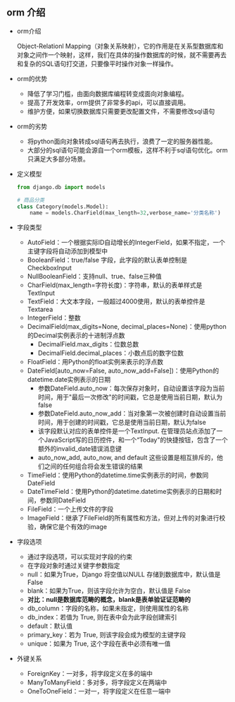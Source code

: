 ## orm 介绍

- orm介绍

   Object-Relationl Mapping（对象关系映射），它的作用是在关系型数据库和对象之间作一个映射，这样，我们在具体的操作数据库的时候，就不需要再去和复杂的SQL语句打交道，只要像平时操作对象一样操作。

- orm的优势

  - 降低了学习门槛，由面向数据库编程转变成面向对象编程。
  - 提高了开发效率，orm提供了非常多的api，可以直接调用。
  - 维护方便，如果切换数据库只需要更改配置文件，不需要修改sql语句

- orm的劣势

  - 将python面向对象转成sql语句再去执行，浪费了一定的服务器性能。
  - 大部分的sql语句可能会源自一个orm模板，这样不利于sql语句优化。orm只满足大多部分场景。

- 定义模型

  ```python
  from django.db import models
  
  # 商品分类
  class Category(models.Model):
      name = models.CharField(max_length=32,verbose_name='分类名称')
  
  ```

  

- 字段类型

  - AutoField：一个根据实际ID自动增长的IntegerField，如果不指定，一个主键字段将自动添加到模型中
  - BooleanField：true/false 字段，此字段的默认表单控制是CheckboxInput
  - NullBooleanField：支持null、true、false三种值
  - CharField(max_length=字符长度)：字符串，默认的表单样式是 TextInput
  - TextField：大文本字段，一般超过4000使用，默认的表单控件是Textarea
  - IntegerField：整数
  - DecimalField(max_digits=None, decimal_places=None)：使用python的Decimal实例表示的十进制浮点数
    - DecimalField.max_digits：位数总数
    - DecimalField.decimal_places：小数点后的数字位数
  - FloatField：用Python的float实例来表示的浮点数
  - DateField[auto_now=False, auto_now_add=False])：使用Python的datetime.date实例表示的日期
    - 参数DateField.auto_now：每次保存对象时，自动设置该字段为当前时间，用于"最后一次修改"的时间戳，它总是使用当前日期，默认为false
    - 参数DateField.auto_now_add：当对象第一次被创建时自动设置当前时间，用于创建的时间戳，它总是使用当前日期，默认为false
    - 该字段默认对应的表单控件是一个TextInput. 在管理员站点添加了一个JavaScript写的日历控件，和一个“Today"的快捷按钮，包含了一个额外的invalid_date错误消息键
    - auto_now_add, auto_now, and default 这些设置是相互排斥的，他们之间的任何组合将会发生错误的结果
  - TimeField：使用Python的datetime.time实例表示的时间，参数同DateField
  - DateTimeField：使用Python的datetime.datetime实例表示的日期和时间，参数同DateField
  - FileField：一个上传文件的字段
  - ImageField：继承了FileField的所有属性和方法，但对上传的对象进行校验，确保它是个有效的image

- 字段选项

  - 通过字段选项，可以实现对字段的约束
  - 在字段对象时通过关键字参数指定
  - null：如果为True，Django 将空值以NULL 存储到数据库中，默认值是 False
  - blank：如果为True，则该字段允许为空白，默认值是 False
  - **对比：null是数据库范畴的概念，blank是表单验证证范畴的**
  - db_column：字段的名称，如果未指定，则使用属性的名称
  - db_index：若值为 True, 则在表中会为此字段创建索引
  - default：默认值
  - primary_key：若为 True, 则该字段会成为模型的主键字段
  - unique：如果为 True, 这个字段在表中必须有唯一值

- 外键关系

  - ForeignKey：一对多，将字段定义在多的端中
  - ManyToManyField：多对多，将字段定义在两端中
  - OneToOneField：一对一，将字段定义在任意一端中